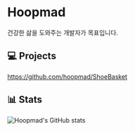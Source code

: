 # Hoopmad
건강한 삶을 도와주는 개발자가 목표입니다.

## 💻 Projects
https://github.com/hoopmad/ShoeBasket

## 📊 Stats
![Hoopmad's GitHub stats](https://github-readme-stats.vercel.app/api?username=hoopmad&show_icons=true&hide=contribs,prs&theme=cobalt)
